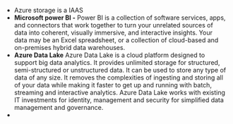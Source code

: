 - Azure storage is a IAAS
- **Microsoft power BI -** Power BI is a collection of software services, apps, and connectors that work together to turn your unrelated sources of data into coherent, visually immersive, and interactive insights. Your data may be an Excel spreadsheet, or a collection of cloud-based and on-premises hybrid data warehouses.
- **Azure Data Lake** Azure Data Lake is a cloud platform designed to support big data analytics. It provides unlimited storage for structured, semi-structured or unstructured data. It can be used to store any type of data of any size. It removes the complexities of ingesting and storing all of your data while making it faster to get up and running with batch, streaming and interactive analytics. Azure Data Lake works with existing IT investments for identity, management and security for simplified data management and governance.
- 
